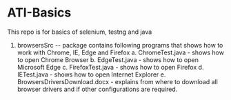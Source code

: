 # ATI-Basics
This repo is for basics of selenium, testng and java
1. browsersSrc -- package contains following programs that shows how to work with Chrome, IE, Edge and Firefox
   a. ChromeTest.java - shows how to open Chrome Browser
   b. EdgeTest.java - shows how to open Microsoft Edge
   c. FirefoxTest.java - shows how to open Firefox
   d. IETest.java - shows how to open Internet Explorer
   e. BrowsersDriversDownload.docx - explains from where to download all browser drivers and if other configurations are required.

